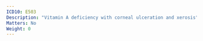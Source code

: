 ```yaml
---
ICD10: E503
Description: "Vitamin A deficiency with corneal ulceration and xerosis"
Matters: No
Weight: 0
---
```


